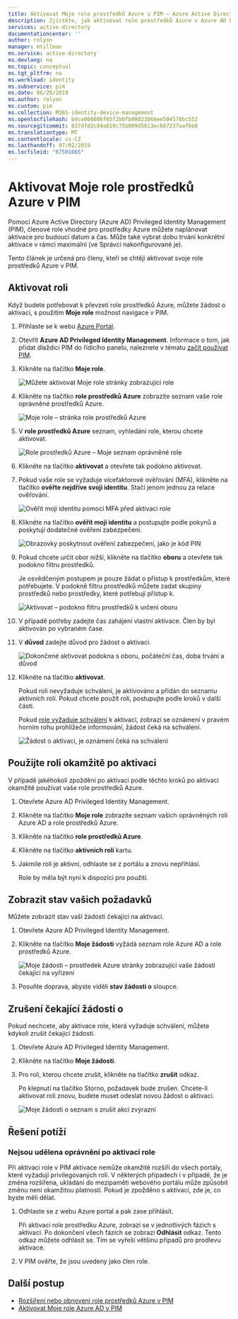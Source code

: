 ```yaml
---
title: Aktivovat Moje role prostředků Azure v PIM – Azure Active Directory | Dokumentace Microsoftu
description: Zjistěte, jak aktivovat role prostředků Azure v Azure AD Privileged Identity Management (PIM).
services: active-directory
documentationcenter: ''
author: rolyon
manager: mtillman
ms.service: active-directory
ms.devlang: na
ms.topic: conceptual
ms.tgt_pltfrm: na
ms.workload: identity
ms.subservice: pim
ms.date: 06/28/2019
ms.author: rolyon
ms.custom: pim
ms.collection: M365-identity-device-management
ms.openlocfilehash: bdce060006f65f2b0fb08023066ee504578bc552
ms.sourcegitcommit: 837dfd2c84a810c75b009d5813ecb67237aaf6b8
ms.translationtype: MT
ms.contentlocale: cs-CZ
ms.lasthandoff: 07/02/2019
ms.locfileid: "67501665"
---
```

# <a name="activate-my-azure-resource-roles-in-pim"></a>Aktivovat Moje role prostředků Azure v PIM

Pomocí Azure Active Directory (Azure AD) Privileged Identity Management (PIM), členové role vhodné pro prostředky Azure můžete naplánovat aktivace pro budoucí datum a čas. Může také vybrat dobu trvání konkrétní aktivace v rámci maximální (ve Správci nakonfigurované je).

Tento článek je určená pro členy, kteří se chtějí aktivovat svoje role prostředků Azure v PIM.

## <a name="activate-a-role"></a>Aktivovat roli

Když budete potřebovat k převzetí role prostředků Azure, můžete žádost o aktivaci, s použitím **Moje role** možnost navigace v PIM.

1. Přihlaste se k webu [Azure Portal](https://portal.azure.com/).

1. Otevřít **Azure AD Privileged Identity Management**. Informace o tom, jak přidat dlaždici PIM do řídicího panelu, naleznete v tématu [začít používat PIM](pim-getting-started.md).

1. Klikněte na tlačítko **Moje role**.

    ![Můžete aktivovat Moje role stránky zobrazující role](./media/pim-resource-roles-activate-your-roles/resources-my-roles.png)

1. Klikněte na tlačítko **role prostředků Azure** zobrazíte seznam vaše role oprávněné prostředků Azure.

   ![Moje role – stránka role prostředků Azure](./media/pim-resource-roles-activate-your-roles/resources-my-roles-azure-resources.png) 

1. V **role prostředků Azure** seznam, vyhledání role, kterou chcete aktivovat.

    ![Role prostředků Azure – Moje seznam oprávněné role](./media/pim-resource-roles-activate-your-roles/resources-my-roles-activate.png)

1. Klikněte na tlačítko **aktivovat** a otevřete tak podokno aktivovat.

1. Pokud vaše role se vyžaduje vícefaktorové ověřování (MFA), klikněte na tlačítko **ověřte nejdříve svoji identitu**. Stačí jenom jednou za relace ověřování.

    ![Ověřit moji identitu pomocí MFA před aktivaci role](./media/pim-resource-roles-activate-your-roles/resources-my-roles-mfa.png)

1. Klikněte na tlačítko **ověřit moji identitu** a postupujte podle pokynů a poskytují dodatečné ověření zabezpečení.

    ![Obrazovky poskytnout ověření zabezpečení, jako je kód PIN](./media/pim-resource-roles-activate-your-roles/resources-mfa-enter-code.png)

1. Pokud chcete určit obor nižší, klikněte na tlačítko **oboru** a otevřete tak podokno filtru prostředků.

    Je osvědčeným postupem je pouze žádat o přístup k prostředkům, které potřebujete. V podokně filtru prostředků můžete zadat skupiny prostředků nebo prostředky, které potřebují přístup k.

    ![Aktivovat – podokno filtru prostředků k určení oboru](./media/pim-resource-roles-activate-your-roles/resources-my-roles-resource-filter.png)

1. V případě potřeby zadejte čas zahájení vlastní aktivace. Člen by byl aktivován po vybraném čase.

1. V **důvod** zadejte důvod pro žádost o aktivaci.

    ![Dokončené aktivovat podokna s oboru, počáteční čas, doba trvání a důvod](./media/pim-resource-roles-activate-your-roles/resources-my-roles-activate-done.png)

1. Klikněte na tlačítko **aktivovat**.

    Pokud roli nevyžaduje schválení, je aktivováno a přidán do seznamu aktivních rolí. Pokud chcete použít roli, postupujte podle kroků v další části.

    Pokud [role vyžaduje schválení](pim-resource-roles-approval-workflow.md) k aktivaci, zobrazí se oznámení v pravém horním rohu prohlížeče informování, žádost čeká na schválení.

    ![Žádost o aktivaci, je oznámení čeká na schválení](./media/pim-resource-roles-activate-your-roles/resources-my-roles-activate-notification.png)

## <a name="use-a-role-immediately-after-activation"></a>Použijte roli okamžitě po aktivaci

V případě jakéhokoli zpoždění po aktivaci podle těchto kroků po aktivaci okamžitě používat vaše role prostředků Azure.

1. Otevřete Azure AD Privileged Identity Management.

1. Klikněte na tlačítko **Moje role** zobrazíte seznam vašich oprávněných rolí Azure AD a role prostředků Azure.

1. Klikněte na tlačítko **role prostředků Azure**.

1. Klikněte na tlačítko **aktivních rolí** kartu.

1. Jakmile roli je aktivní, odhlaste se z portálu a znovu nepřihlásí.

    Role by měla být nyní k dispozici pro použití.

## <a name="view-the-status-of-your-requests"></a>Zobrazit stav vašich požadavků

Můžete zobrazit stav vaší žádosti čekající na aktivaci.

1. Otevřete Azure AD Privileged Identity Management.

1. Klikněte na tlačítko **Moje žádosti** vyžádá seznam role Azure AD a role prostředků Azure.

    ![Moje žádosti – prostředek Azure stránky zobrazující vaše žádosti čekající na vyřízení](./media/pim-resource-roles-activate-your-roles/resources-my-requests.png)

1. Posuňte doprava, abyste viděli **stav žádosti o** sloupce.

## <a name="cancel-a-pending-request"></a>Zrušení čekající žádosti o

Pokud nechcete, aby aktivace role, která vyžaduje schválení, můžete kdykoli zrušit čekající žádosti.

1. Otevřete Azure AD Privileged Identity Management.

1. Klikněte na tlačítko **Moje žádosti**.

1. Pro roli, kterou chcete zrušit, klikněte na tlačítko **zrušit** odkaz.

    Po klepnutí na tlačítko Storno, požadavek bude zrušen. Chcete-li aktivovat roli znovu, budete muset odeslat novou žádost o aktivaci.

   ![Moje žádosti o seznam s zrušit akci zvýrazní](./media/pim-resource-roles-activate-your-roles/resources-my-requests-cancel.png)

## <a name="troubleshoot"></a>Řešení potíží

### <a name="permissions-are-not-granted-after-activating-a-role"></a>Nejsou udělena oprávnění po aktivaci role

Při aktivaci role v PIM aktivace nemůže okamžitě rozšíří do všech portály, které vyžadují privilegovaných rolí. V některých případech i v případě, že je změna rozšířena, ukládání do mezipaměti webového portálu může způsobit změnu není okamžitou platností. Pokud je zpožděno s aktivací, zde je, co byste měli dělat.

1. Odhlaste se z webu Azure portal a pak zase přihlásit.

    Při aktivaci role prostředku Azure, zobrazí se v jednotlivých fázích s aktivací. Po dokončení všech fázích se zobrazí **Odhlásit** odkaz. Tento odkaz můžete odhlásit se. Tím se vyřeší většinu případů pro prodlevu aktivace.

1. V PIM ověřte, že jsou uvedeny jako člen role.

## <a name="next-steps"></a>Další postup

- [Rozšíření nebo obnovení role prostředků Azure v PIM](pim-resource-roles-renew-extend.md)
- [Aktivovat Moje role Azure AD v PIM](pim-how-to-activate-role.md)
